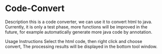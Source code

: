 # Code-Convert

Description
this is a code converter, we can use it to convert html to java. Currently, it is only a test phase, more functions will be improved in the future, for example automatically generate more java code by annotation.


Usage Instructions
Select the html code, then right click and choose convert, The processing results will be displayed in the bottom tool window.



